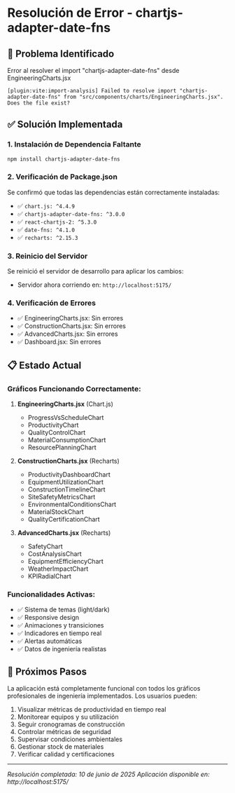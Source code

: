 # Resolución de Error - chartjs-adapter-date-fns

## 🔧 Problema Identificado
Error al resolver el import "chartjs-adapter-date-fns" desde EngineeringCharts.jsx

```
[plugin:vite:import-analysis] Failed to resolve import "chartjs-adapter-date-fns" from "src/components/charts/EngineeringCharts.jsx". Does the file exist?
```

## ✅ Solución Implementada

### 1. Instalación de Dependencia Faltante
```bash
npm install chartjs-adapter-date-fns
```

### 2. Verificación de Package.json
Se confirmó que todas las dependencias están correctamente instaladas:
- ✅ `chart.js: ^4.4.9`
- ✅ `chartjs-adapter-date-fns: ^3.0.0`
- ✅ `react-chartjs-2: ^5.3.0`
- ✅ `date-fns: ^4.1.0`
- ✅ `recharts: ^2.15.3`

### 3. Reinicio del Servidor
Se reinició el servidor de desarrollo para aplicar los cambios:
- Servidor ahora corriendo en: `http://localhost:5175/`

### 4. Verificación de Errores
- ✅ EngineeringCharts.jsx: Sin errores
- ✅ ConstructionCharts.jsx: Sin errores
- ✅ AdvancedCharts.jsx: Sin errores
- ✅ Dashboard.jsx: Sin errores

## 📋 Estado Actual

### Gráficos Funcionando Correctamente:
1. **EngineeringCharts.jsx** (Chart.js)
   - ProgressVsScheduleChart
   - ProductivityChart
   - QualityControlChart
   - MaterialConsumptionChart
   - ResourcePlanningChart

2. **ConstructionCharts.jsx** (Recharts)
   - ProductivityDashboardChart
   - EquipmentUtilizationChart
   - ConstructionTimelineChart
   - SiteSafetyMetricsChart
   - EnvironmentalConditionsChart
   - MaterialStockChart
   - QualityCertificationChart

3. **AdvancedCharts.jsx** (Recharts)
   - SafetyChart
   - CostAnalysisChart
   - EquipmentEfficiencyChart
   - WeatherImpactChart
   - KPIRadialChart

### Funcionalidades Activas:
- ✅ Sistema de temas (light/dark)
- ✅ Responsive design
- ✅ Animaciones y transiciones
- ✅ Indicadores en tiempo real
- ✅ Alertas automáticas
- ✅ Datos de ingeniería realistas

## 🎯 Próximos Pasos

La aplicación está completamente funcional con todos los gráficos profesionales de ingeniería implementados. Los usuarios pueden:

1. Visualizar métricas de productividad en tiempo real
2. Monitorear equipos y su utilización
3. Seguir cronogramas de construcción
4. Controlar métricas de seguridad
5. Supervisar condiciones ambientales
6. Gestionar stock de materiales
7. Verificar calidad y certificaciones

---

*Resolución completada: 10 de junio de 2025*
*Aplicación disponible en: http://localhost:5175/*
